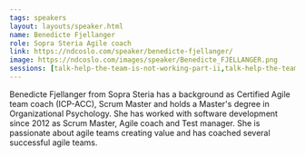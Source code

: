 ```yaml
---
tags: speakers
layout: layouts/speaker.html
name: Benedicte Fjellanger
role: Sopra Steria Agile coach
link: https://ndcoslo.com/speaker/benedicte-fjellanger/
image: https://ndcoslo.com/images/speaker/Benedicte_FJELLANGER.png
sessions: [talk-help-the-team-is-not-working-part-ii,talk-help-the-team-is-not-working-part-i]
---
```

Benedicte Fjellanger from Sopra Steria has a background as Certified Agile team coach (ICP-ACC), Scrum Master and holds a Master's degree in Organizational Psychology. She has worked with software development since 2012 as Scrum Master, Agile coach and Test manager. She is passionate about agile teams creating value and has coached several successful agile teams.